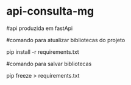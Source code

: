 # api-consulta-mg

#api produzida em fastApi

#comando para atualizar bibliotecas do projeto

pip install -r requirements.txt

#comando para salvar bibliotecas

pip freeze > requirements.txt
